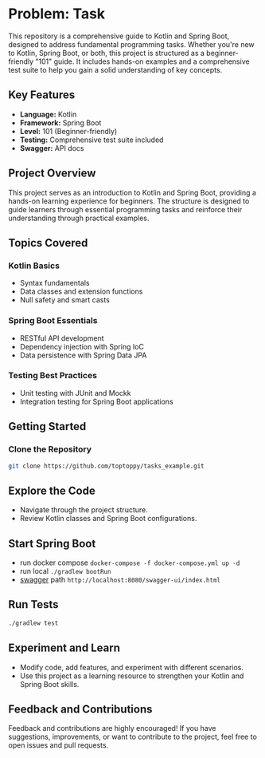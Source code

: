 # Problem: Task

This repository is a comprehensive guide to Kotlin and Spring Boot, designed to address fundamental programming tasks. Whether you're new to Kotlin, Spring Boot, or both, this project is structured as a beginner-friendly "101" guide. It includes hands-on examples and a comprehensive test suite to help you gain a solid understanding of key concepts.

## Key Features

- **Language:** Kotlin
- **Framework:** Spring Boot
- **Level:** 101 (Beginner-friendly)
- **Testing:** Comprehensive test suite included
- **Swagger:** API docs

## Project Overview

This project serves as an introduction to Kotlin and Spring Boot, providing a hands-on learning experience for beginners. The structure is designed to guide learners through essential programming tasks and reinforce their understanding through practical examples.

## Topics Covered

### Kotlin Basics

- Syntax fundamentals
- Data classes and extension functions
- Null safety and smart casts

### Spring Boot Essentials

- RESTful API development
- Dependency injection with Spring IoC
- Data persistence with Spring Data JPA

### Testing Best Practices

- Unit testing with JUnit and Mockk
- Integration testing for Spring Boot applications

## Getting Started

### Clone the Repository

```bash
git clone https://github.com/toptoppy/tasks_example.git
```

## Explore the Code

- Navigate through the project structure.
- Review Kotlin classes and Spring Boot configurations.

## Start Spring Boot

- run docker compose `docker-compose -f docker-compose.yml up -d`
- run local `./gradlew bootRun`
- [swagger](https://springdoc.org/#general-overview) path `http://localhost:8080/swagger-ui/index.html`

## Run Tests

```bash
./gradlew test
```

## Experiment and Learn

- Modify code, add features, and experiment with different scenarios.
- Use this project as a learning resource to strengthen your Kotlin and Spring Boot skills.

## Feedback and Contributions

Feedback and contributions are highly encouraged! If you have suggestions, improvements, or want to contribute to the project, feel free to open issues and pull requests.
